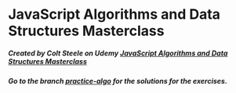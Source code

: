 # JavaScript Algorithms and Data Structures Masterclass
##### Created by Colt Steele on Udemy [JavaScript Algorithms and Data Structures Masterclass](https://www.udemy.com/course/js-algorithms-and-data-structures-masterclass/)

##### Go to the branch [practice-algo](https://github.com/dayanandpanchal007/algo-datastructures/tree/practice-algo) for the solutions for the exercises.
